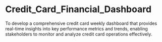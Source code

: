 # Credit_Card_Financial_Dashboard
To develop a comprehensive credit card weekly dashboard that provides real-time insights into key performance metrics and trends, enabling stakeholders to monitor and analyze credit card operations effectively.
